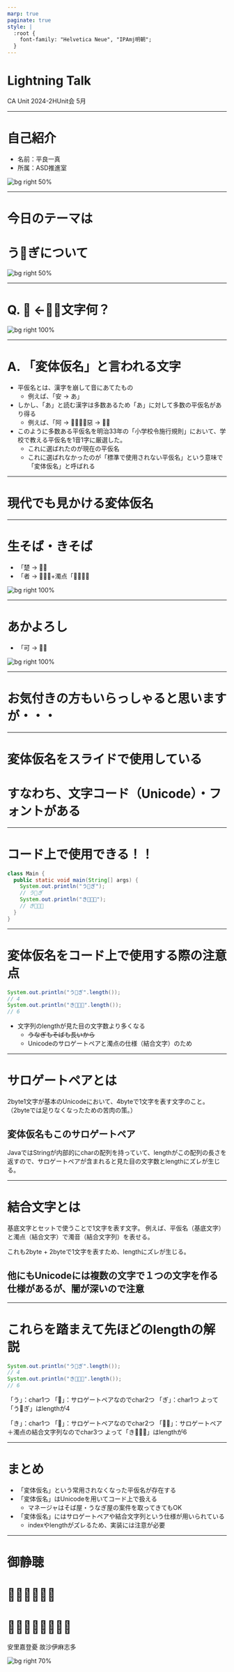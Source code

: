 ```yaml
---
marp: true
paginate: true
style: |
  :root {
    font-family: "Helvetica Neue", "IPAmj明朝";
  }
---
```


# Lightning Talk

CA Unit 2024-2HUnit会 5月

---

# 自己紹介

- 名前：平良一真
- 所属：ASD推進室

![bg right 50%](./food_unajyu.png)

---

# 今日のテーマは
# う𛂁ぎについて

![bg right 50%](./fish_unagi2.png)

---

# Q. 𛂁 ←この文字何？

![bg right 100%](./noren.jpg)

---

# A. 「変体仮名」と言われる文字

- 平仮名とは、漢字を崩して音にあてたもの
  - 例えば、「安 → あ」
- しかし、「あ」と読む漢字は多数あるため「あ」に対して多数の平仮名があり得る
  - 例えば、「阿 → 𛀄」、「惡 → 𛀅」
- このように多数ある平仮名を明治33年の「小学校令施行規則」において、学校で教える平仮名を1音1字に厳選した。
  - これに選ばれたのが現在の平仮名
  - これに選ばれなかったのが「標準で使用されない平仮名」という意味で「変体仮名」と呼ばれる

---

# 現代でも見かける変体仮名

---

# 生そば・きそば

- 「楚 → 𛁛」
- 「者 → 𛂦」（+濁点「𛂦゙」）

![bg right 100%](./kisoba.jpg)

---

# あかよろし

- 「可 → 𛀙」

![bg right 100%](./akayoroshi.png)

---

# お気付きの方もいらっしゃると思いますが・・・

---

# 変体仮名をスライドで使用している

# すなわち、文字コード（Unicode）・フォントがある

---

# コード上で使用できる！！

```Java
class Main {
  public static void main(String[] args) {
    System.out.println("う𛂁ぎ");
    // う𛂁ぎ
    System.out.println("き𛁛𛂦゙");
    // き𛁛𛂦゙
  }
}
```

---

# 変体仮名をコード上で使用する際の注意点

```Java
System.out.println("う𛂁ぎ".length());
// 4
System.out.println("き𛁛𛂦゙".length());
// 6
```

- 文字列のlengthが見た目の文字数より多くなる
  - ~~うなぎもそばも長いから~~
  - Unicodeのサロゲートペアと濁点の仕様（結合文字）のため

---

# サロゲートペアとは

2byte1文字が基本のUnicodeにおいて、4byteで1文字を表す文字のこと。
（2byteでは足りなくなったための苦肉の策。）

## 変体仮名もこのサロゲートペア

JavaではStringが内部的にcharの配列を持っていて、lengthがこの配列の長さを返すので、サロゲートペアが含まれると見た目の文字数とlengthにズレが生じる。

---

# 結合文字とは

基底文字とセットで使うことで1文字を表す文字。
例えば、平仮名（基底文字）と濁点（結合文字）で濁音（結合文字列）を表せる。

これも2byte + 2byteで1文字を表すため、lengthにズレが生じる。

## 他にもUnicodeには複数の文字で１つの文字を作る仕様があるが、闇が深いので注意

---

# これらを踏まえて先ほどのlengthの解説

```Java
System.out.println("う𛂁ぎ".length());
// 4
System.out.println("き𛁛𛂦゙".length());
// 6
```

「う」：char1つ
「𛂁」：サロゲートペアなのでchar2つ
「ぎ」：char1つ
よって「う𛂁ぎ」はlengthが4

「き」：char1つ
「𛁛」：サロゲートペアなのでchar2つ
「𛂦゙」：サロゲートペア＋濁点の結合文字列なのでchar3つ
よって「き𛁛𛂦゙」はlengthが6

---

# まとめ

- 「変体仮名」という常用されなくなった平仮名が存在する
- 「変体仮名」はUnicodeを用いてコード上で扱える
  - マネージャはそば屋・うなぎ屋の案件を取ってきてもOK
- 「変体仮名」にはサロゲートペアや結合文字列という仕様が用いられている
  - indexやlengthがズレるため、実装には注意が必要

---

# 御静聴
# 𛀂𛃶𛀛゙𛁺𛀌
# 𛀹゙𛁃゙𛀇𛃈𛁈𛁟

安里嘉登憂
故沙伊麻志多

![bg right 70%](./zarei_man.png)
